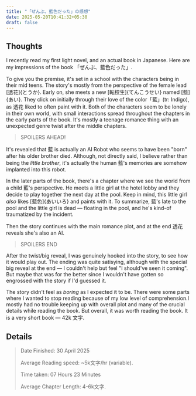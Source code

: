 ```yaml
---
title: "「ぜんぶ、藍色だった」の感想"
date: 2025-05-20T10:41:32+05:30
draft: false
---
```


## Thoughts

I recently read my first light novel, and an actual book in Japanese.
Here are my impressions of the book 「ぜんぶ、藍色だった」.

To give you the premise, it's set in a school with the characters being
in their mid teens.
The story's mostly from the perspective of the female lead [透花]{とうか}.
Early on, she meets a new [転校生]{てんこうせい} named [藍]{あい}.
They click on initially through their love of the color「藍」(tr: Indigo),
as 透花 liked to often paint with it.
Both of the characters seem to be lonely in their own world, with small interactions
spread throughout the chapters in the early parts of the book.
It's mostly a teenage romance thing with an unexpected genre twist after the middle chapters.

> SPOILERS AHEAD!

It's revealed that 藍 is actually an AI Robot who seems to have been "born"
after his older brother died. Although, not directly said, I believe rather than
being the *little brother*, it's actually the human 藍's memories are somehow
implanted into this robot.

In the later parts of the book,
there's a chapter where we see the world from a child 藍's perspective. He meets
a little girl at the hotel lobby and they decide to play together the next day
at the pool.
Keep in mind, this little girl *also* likes [藍色]{あいいろ} and paints with it.
To summarize, 藍's late to the pool and the little girl is dead — floating in the
pool, and he's kind-of traumatized by the incident.

Then the story continues with the main romance plot, and at the end 透花 reveals she's
also an AI. 

> SPOILERS END

After the twist/big reveal,
I was genuinely hooked into the story, to see how it would play out.
The ending was quite satisying, although with the special big reveal at the end —
I couldn't help but feel "I should've seen it coming". But maybe that was for the
better since I wouldn't have gotten so engrossed with the story if I'd guessed it.

The story didn't feel as *boring* as I expected it to be. There were some parts where
I wanted to stop reading because of my low level of comprehension.I mostly had no
trouble keeping up with overall plot and many of the crucial details
while reading the book. But overall, it was worth reading the book.
It is a very short book — 42k 文字.

## Details 
> Date Finished: 30 April 2025
>
> Average Reading speed: ~5k文字/hr (variable).
>
> Time taken: 07 Hours 23 Minutes
>
> Average Chapter Length: 4-6k文字.
